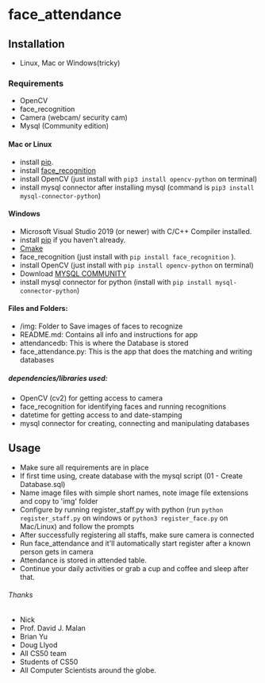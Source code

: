 # face_attendance

## Installation
  * Linux, Mac or Windows(tricky)

### Requirements
  * OpenCV
  * face_recognition
  * Camera (webcam/ security cam)
  * Mysql (Community edition)

#### Mac or Linux
  * install [pip](https://pip.pypa.io/en/stable/installation/).
  * install [face_recognition](https://github.com/ageitgey/face_recognition/blob/master/README.md#installing-on-mac-or-linux)
  * install OpenCV (just install with `pip3 install opencv-python` on terminal)
  * install mysql connector after installing mysql (command is `pip3 install mysql-connector-python`)

#### Windows
  * Microsoft Visual Studio 2019 (or newer) with C/C++ Compiler installed.
  * install [pip](https://pip.pypa.io/en/stable/installation/) if you haven't already.
  * [Cmake](https://cmake.org/download/)
  * face_recognition (just install with `pip install face_recognition` ).
  * install OpenCV (just install with `pip install opencv-python` on terminal)
  * Download [MYSQL COMMUNITY](https://dev.mysql.com/downloads/file/?id=508161)
  * install mysql connector for python (install with `pip install mysql-connector-python`)

#### Files and Folders: 
  * /img: Folder to Save images of faces to recognize
  * README.md: Contains all info and instructions for app
  * attendancedb: This is where the Database is stored
  * face_attendance.py: This is the app that does the matching and writing databases
##### dependencies/libraries used:
   * OpenCV (cv2) for getting access to camera
   * face_recognition for identifying faces and running recognitions
   * datetime for getting access to and date-stamping
   * mysql connector for creating, connecting and manipulating databases
## Usage
   * Make sure all requirements are in place
   * If first time using, create database with the mysql script (01 - Create Database.sql) 
   * Name image files with simple short names, note image file extensions and copy to 'img' folder
   * Configure by running register_staff.py with python (run `python register_staff.py` on windows or `python3 register_face.py` on Mac/Linux) and follow the prompts
   * After successfully registering all staffs, make sure camera is connected
   * Run face_attendance and it'll automatically start register after a known person gets in camera
   * Attendance is stored in attended table.
   * Continue your daily activities or grab a cup and coffee and sleep after that.
###### Thanks
   * Nick
   * Prof. David J. Malan
   * Brian Yu
   * Doug Llyod
   * All CS50 team
   * Students of CS50
   * All Computer Scientists around the globe.
